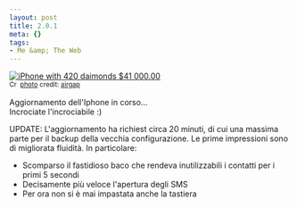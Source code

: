 ```yaml
--- 
layout: post
title: 2.0.1
meta: {}
tags: 
- Me &amp; The Web
---
```

<a href="http://www.flickr.com/photos/7236738@N08/1895996401/" title="iPhone with 420 daimonds $41 000.00" target="_blank"><img src="http://farm3.static.flickr.com/2344/1895996401_cf4c26b7cf.jpg" alt="iPhone with 420 daimonds $41 000.00" border="0" /></a>  
<small><a href="http://creativecommons.org/licenses/by-nc-nd/2.0/" title="Attribution-NonCommercial-NoDerivs License" target="_blank"><img src="http://www.lastknight.com/wp-content/plugins/photo-dropper/images/cc.png" alt="Creative Commons License" border="0" width="16" height="16" align="absmiddle" /></a> <a href="http://www.photodropper.com/photos/" target="_blank">photo</a> credit: <a href="http://www.flickr.com/photos/7236738@N08/1895996401/" title="airgap" target="_blank">airgap</a></small>  
  
Aggiornamento dell'Iphone in corso...  
Incrociate l'incrociabile :)  
  
UPDATE: L'aggiornamento ha richiest circa 20 minuti, di cui una massima parte per il backup della vecchia configurazione. Le prime impressioni sono di migliorata fluidità. In particolare:

* Scomparso il fastidioso baco che rendeva inutilizzabili i contatti per i primi 5 secondi
* Decisamente più veloce l'apertura degli SMS
* Per ora non si è mai impastata anche la tastiera 
